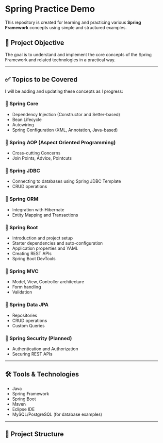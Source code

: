 # Spring Practice Demo

This repository is created for learning and practicing various **Spring Framework** concepts using simple and structured examples.

## 📌 Project Objective

The goal is to understand and implement the core concepts of the Spring Framework and related technologies in a practical way.

---

## ✅ Topics to be Covered

I will be adding and updating these concepts as I progress:

### 🔹 Spring Core
- Dependency Injection (Constructor and Setter-based)
- Bean Lifecycle
- Autowiring
- Spring Configuration (XML, Annotation, Java-based)

### 🔹 Spring AOP (Aspect Oriented Programming)
- Cross-cutting Concerns
- Join Points, Advice, Pointcuts

### 🔹 Spring JDBC
- Connecting to databases using Spring JDBC Template
- CRUD operations

### 🔹 Spring ORM
- Integration with Hibernate
- Entity Mapping and Transactions

### 🔹 Spring Boot
- Introduction and project setup
- Starter dependencies and auto-configuration
- Application properties and YAML
- Creating REST APIs
- Spring Boot DevTools

### 🔹 Spring MVC
- Model, View, Controller architecture
- Form handling
- Validation

### 🔹 Spring Data JPA
- Repositories
- CRUD operations
- Custom Queries

### 🔹 Spring Security (Planned)
- Authentication and Authorization
- Securing REST APIs

---

## 🛠️ Tools & Technologies

- Java
- Spring Framework
- Spring Boot
- Maven
- Eclipse IDE
- MySQL/PostgreSQL (for database examples)

---

## 📁 Project Structure

